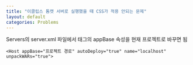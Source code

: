 ```yaml
---
title: "이클립스 톰캣 서버로 실행했을 때 CSS가 적용 안되는 문제"
layout: default
categories: Problems
---
```


Servers의 server.xml 파일에서 
<Host> 태그의 appBase 속성을 현재 프로젝트로 바꾸면 됨

`<Host appBase="프로젝트 경로" autoDeploy="true" name="localhost" unpackWARs="true">`
